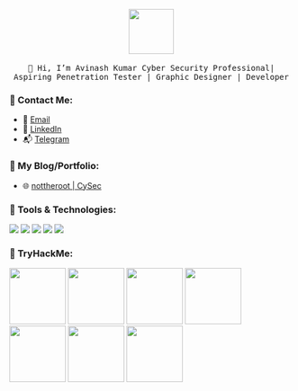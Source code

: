 
<p align="center">
  <img src="https://media.giphy.com/media/26tn33aiTi1jkl6H6/giphy.gif" width="80px">
  <br><br>
  <samp>
    👋 Hi, I’m Avinash Kumar  Cyber Security Professional| Aspiring Penetration Tester | Graphic Designer | Developer
  </samp>
</p>

### :satellite: Contact Me:

- 📧 [Email](mailto:avinash808.hitcsecs2020@gmail.com)
- 💼 [LinkedIn](https://www.linkedin.com/in/avinashk007/)
- 📬 [Telegram]()

### :notebook_with_decorative_cover: My Blog/Portfolio:

- 🌐 [nottheroot | CySec](https://nottheroot.in/)

### :wrench: Tools & Technologies:

![](https://img.shields.io/badge/Code-C-informational?style=flat&logo=C&logoColor=white&color=2bbc8a)
![](https://img.shields.io/badge/Code-C++-informational?style=flat&logo=C++&logoColor=white&color=2bbc8a)
![](https://img.shields.io/badge/Code-JAVA-informational?style=flat&logo=JAVA&logoColor=white&color=2bbc8a)
![](https://img.shields.io/badge/OS-Linux-informational?style=flat&logo=linux&logoColor=white&color=2bbc8a)
![](https://img.shields.io/badge/Code-Python-informational?style=flat&logo=python&logoColor=white&color=2bbc8a)


### :pushpin: TryHackMe:
[<img src="https://tryhackme.com/img/badges/webbed.svg" width="100px">](https://tryhackme.com/p/avinash808)
[<img src="https://tryhackme.com/img/badges/securityawareness.svg" width="100px">](https://tryhackme.com/p/avinash808)
[<img src="https://tryhackme.com/img/badges/introtooffensivesecurity.svg" width="100px">](https://tryhackme.com/p/avinash808)
[<img src="https://tryhackme.com/img/badges/howthewebworks.svg" width="100px">](https://tryhackme.com/p/avinash808)
[<img src="https://tryhackme.com/img/badges/linux.svg" width="100px">](https://tryhackme.com/p/avinash808)
[<img src="https://tryhackme.com/img/badges/owasptop10.svg" width="100px">](https://tryhackme.com/p/avinash808)
[<img src="https://tryhackme.com/img/badges/wireshark.svg" width="100px">](https://tryhackme.com/p/avinash808)
